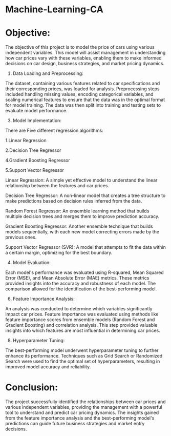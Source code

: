 # Machine-Learning-CA

# Objective:
The objective of this project is to model the price of cars using various independent variables. This model will assist management in understanding how car prices vary with these variables, enabling them to make informed decisions on car design, business strategies, and market pricing dynamics.

1. Data Loading and Preprocessing:
   
The dataset, containing various features related to car specifications and their corresponding prices, was loaded for analysis. Preprocessing steps included handling missing values, encoding categorical variables, and scaling numerical features to ensure that the data was in the optimal format for model training. The data was then split into training and testing sets to evaluate model performance.

3. Model Implementation:

There are Five different regression algorithms:

1.Linear Regression

2.Decision Tree Regressor

4.Gradient Boosting Regressor

5.Support Vector Regressor

Linear Regression: 
A simple yet effective model to understand the linear relationship between the features and car prices.

Decision Tree Regressor:
A non-linear model that creates a tree structure to make predictions based on decision rules inferred from the data.

Random Forest Regressor:
An ensemble learning method that builds multiple decision trees and merges them to improve prediction accuracy.

Gradient Boosting Regressor: 
Another ensemble technique that builds models sequentially, with each new model correcting errors made by the previous ones.

Support Vector Regressor (SVR): 
A model that attempts to fit the data within a certain margin, optimizing for the best boundary.

4. Model Evaluation:
   
Each model's performance was evaluated using R-squared, Mean Squared Error (MSE), and Mean Absolute Error (MAE) metrics. These metrics provided insights into the accuracy and robustness of each model. The comparison allowed for the identification of the best-performing model.

6. Feature Importance Analysis:
   
An analysis was conducted to determine which variables significantly impact car prices. Feature importance was evaluated using methods like feature importance scores from ensemble models (Random Forest and Gradient Boosting) and correlation analysis. This step provided valuable insights into which features are most influential in determining car prices.

8. Hyperparameter Tuning:
   
The best-performing model underwent hyperparameter tuning to further enhance its performance. Techniques such as Grid Search or Randomized Search were used to find the optimal set of hyperparameters, resulting in improved model accuracy and reliability.

# Conclusion:
The project successfully identified the relationships between car prices and various independent variables, providing the management with a powerful tool to understand and predict car pricing dynamics. The insights gained from the feature importance analysis and the best-performing model's predictions can guide future business strategies and market entry decisions.
